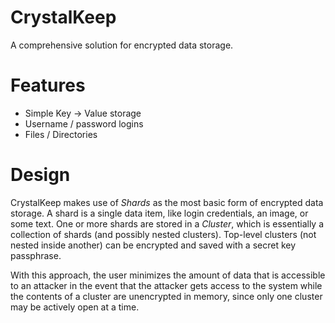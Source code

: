 # CrystalKeep

A comprehensive solution for encrypted data storage.

# Features

- Simple Key -> Value storage
- Username / password logins
- Files / Directories

# Design

CrystalKeep makes use of _Shards_ as the most basic form of encrypted data storage. A shard is a single data item, like login credentials, an image, or some text. One or more shards are stored in a _Cluster_, which is essentially a collection of shards (and possibly nested clusters). Top-level clusters (not nested inside another) can be encrypted and saved with a secret key passphrase.

With this approach, the user minimizes the amount of data that is accessible to an attacker in the event that the attacker gets access to the system while the contents of a cluster are unencrypted in memory, since only one cluster may be actively open at a time.